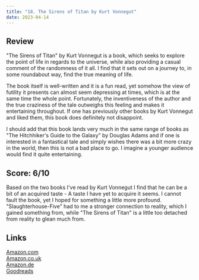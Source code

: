 ```yaml
---
title: "18. The Sirens of Titan by Kurt Vonnegut"
date: 2023-04-14
---
```

## Review
"The Sirens of Titan" by Kurt Vonnegut is a book, which seeks to explore the point of life in regards to the universe, while also providing a casual comment of the randomness of it all. I find that it sets out on a journey to, in some roundabout way, find the true meaning of life.

The book itself is well-written and it is a fun read, yet somehow the view of futility it presents can almost seem depressing at times, which is at the same time the whole point. Fortunately, the inventiveness of the author and the true craziness of the tale outweighs this feeling and makes it entertaining throughout. If one has previously other books by Kurt Vonnegut and liked them, this book does definitely not disappoint.

I should add that this book lands very much in the same range of books as "The Hitchhiker's Guide to the Galaxy" by Douglas Adams and if one is interested in a fantastical tale and simply wishes there was a bit more crazy in the world, then this is not a bad place to go. I imagine a younger audience would find it quite entertaining.

## Score: 6/10
Based on the two books I've read by Kurt Vonnegut I find that he can be a bit of an acquired taste - A taste I have yet to acquire it seems. I cannot fault the book, yet I hoped for something a little more profound. "Slaughterhouse-Five" had to me a stronger connection to reality, which I gained something from, while "The Sirens of Titan" is a little too detached from reality to glean much from.

## Links
[Amazon.com](https://www.amazon.com/Sirens-Titan-Novel-Kurt-Vonnegut-ebook/dp/B0012RMVCK)<br>
[Amazon.co.uk](https://www.amazon.co.uk/Sirens-Titan-S-F-MASTERWORKS/dp/1857988841)<br>
[Amazon.de](https://www.amazon.de/-/en/Kurt-Vonnegut/dp/1857988841)<br>
[Goodreads](https://www.goodreads.com/en/book/show/4982)